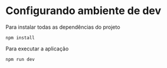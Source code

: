 # Configurando ambiente de dev

Para instalar todas as dependências do projeto

```
npm install
```

Para executar a aplicação

```
npm run dev
```
